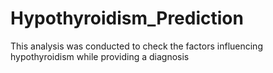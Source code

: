 # Hypothyroidism_Prediction
This analysis was conducted to check the factors influencing hypothyroidism while providing a diagnosis 
